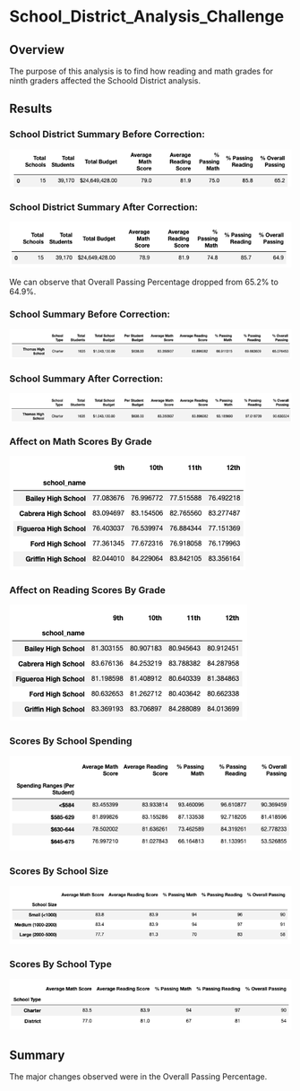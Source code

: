 # School_District_Analysis_Challenge

## Overview
The purpose of this analysis is to find how reading and math grades for ninth graders affected the Schoold District analysis.

## Results

### School District Summary Before Correction:

![](Resources/School_District_Summary_Before.png)

### School District Summary After Correction:

![](Resources/School_District_Summary_After.png)

We can observe that Overall Passing Percentage dropped from 65.2% to 64.9%.

### School Summary Before Correction:
![](Resources/THS_Summary_Before.png)

### School Summary After Correction:
![](Resources/THS_Summary_After.png)

### Affect on Math Scores By Grade
![](Resources/Math_Scores_By_Grade.png)

### Affect on Reading Scores By Grade
![](Resources/Reading_Scores_By_Grade.png)

### Scores By School Spending
![](Resources/Scores_By_School_Spending.png)

### Scores By School Size
![](Resources/Scores_By_School_Size.png)

### Scores By School Type
![](Resources/Scores_By_School_Type.png)

## Summary
The major changes observed were in the Overall Passing Percentage.